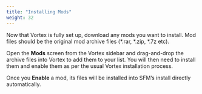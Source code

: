 ```yaml
---
title: "Installing Mods"
weight: 32
---
```


Now that Vortex is fully set up, download any mods you want to install. Mod files should be the original mod archive files (*.rar, *.zip, *.7z etc).

Open the **Mods** screen from the Vortex sidebar and drag-and-drop the archive files into Vortex to add them to your list. You will then need to install them and enable them as per the usual Vortex installation process.

Once you **Enable** a mod, its files will be installed into SFM’s install directly automatically.